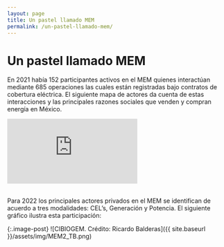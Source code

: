 ```yaml
---
layout: page
title: Un pastel llamado MEM
permalink: /un-pastel-llamado-mem/
---
```


# Un pastel llamado MEM

En 2021 había 152 participantes activos en el MEM quienes interactúan mediante 685  operaciones las cuales están registradas bajo contratos de cobertura eléctrica. El siguiente mapa de actores da cuenta de estas interacciones y las principales razones sociales que venden y compran energía en México. 

<div class="embed-responsive embed-responsive-16by9 mb-4">
  <iframe class="embed-responsive-item" src="https://onodo.org/visualizations/216690/embed/" scrolling="no" marginheight="0" frameborder="0" allowfullscreen></iframe>
</div>
<br>

Para 2022 los principales actores privados en el MEM se identifican de acuerdo a tres modalidades: CEL’s, Generación y Potencia. El siguiente gráfico ilustra esta participación:

{:.image-post}
![CIBIOGEM. Crédito: Ricardo Balderas]({{ site.baseurl }}/assets/img/MEM2_TB.png)
